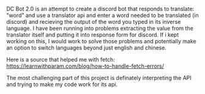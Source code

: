 DC Bot 2.0 is an attempt to create a discord bot that responds to translate: "word" and use a translator api and enter a word needed to be translated (in discord) and recieving the output of the word you typed in its inverse language. I have been running into problems extracting the value from the translator itself and putting it into response form for discord. If i kept working on this, I would work to solve those problems and potentially make an option to switch languages beyond just english and chinese.

Here is a source that helped me with fetch: https://learnwithparam.com/blog/how-to-handle-fetch-errors/

The most challenging part of this project is definately interpreting the API and trying to make my code work for its api.